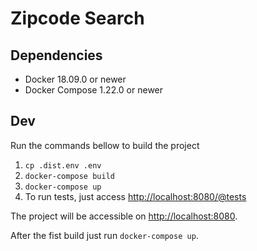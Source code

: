# Zipcode Search

## Dependencies

* Docker 18.09.0 or newer
* Docker Compose 1.22.0 or newer

## Dev

Run the commands bellow to build the project

1. `cp .dist.env .env`
2. `docker-compose build`
3. `docker-compose up`
4. To run tests, just access [http://localhost:8080/@tests](http://localhost:8080/@tests)


The project will be accessible on [http://localhost:8080](http://localhost:8080).

After the fist build just run `docker-compose up`.